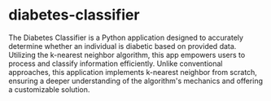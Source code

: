 # diabetes-classifier

The Diabetes Classifier is a Python application designed to accurately determine whether an individual is diabetic based on provided data. Utilizing the k-nearest neighbor algorithm, this app empowers users to process and classify information efficiently. Unlike conventional approaches, this application implements k-nearest neighbor from scratch, ensuring a deeper understanding of the algorithm's mechanics and offering a customizable solution.
